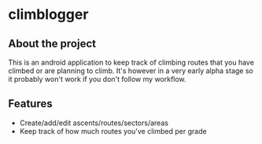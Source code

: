 # climblogger

## About the project

This is an android application to keep track of climbing routes that you have climbed or are planning to climb.
It's however in a very early alpha stage so it probably won't work if you don't follow my workflow.

## Features

* Create/add/edit ascents/routes/sectors/areas
* Keep track of how much routes you've climbed per grade
